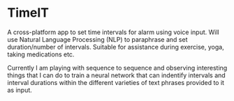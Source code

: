 # TimeIT

A cross-platform app to set time intervals for alarm using voice input. Will use Natural Language Processing (NLP) to paraphrase and set duration/number of intervals. Suitable for assistance during exercise, yoga, taking medications etc.

Currently I am playing with sequence to sequence and observing interesting things that I can do to train a neural network that can indentify intervals and interval durations within the different varieties of text phrases provided to it as input. 
